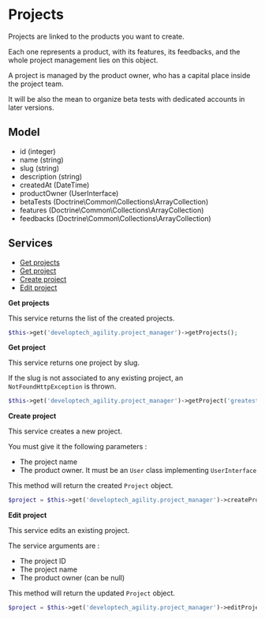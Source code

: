 Projects
========

Projects are linked to the products you want to create.

Each one represents a product, with its features, its feedbacks, and the whole project management lies on this object.

A project is managed by the product owner, who has a capital place inside the project team.

It will be also the mean to organize beta tests with dedicated accounts in later versions.

Model
-----

* id (integer)
* name (string)
* slug (string)
* description (string)
* createdAt (DateTime)
* productOwner (UserInterface)
* betaTests (Doctrine\Common\Collections\ArrayCollection)
* features (Doctrine\Common\Collections\ArrayCollection)
* feedbacks (Doctrine\Common\Collections\ArrayCollection)

Services
--------

* [Get projects](#get-projects)
* [Get project](#get-project)
* [Create project](#create-project)
* [Edit project](#edit-project)

**Get projects** <a name="get-projects"></a>

This service returns the list of the created projects.

```php
$this->get('developtech_agility.project_manager')->getProjects();
```

**Get project** <a name="get-project"></a>

This service returns one project by slug.

If the slug is not associated to any existing project, an ``NotFoundHttpException`` is thrown.

```php
$this->get('developtech_agility.project_manager')->getProject('greatest-project-ever');
```

**Create project** <a name="create-project"></a>

This service creates a new project.

You must give it the following parameters :

* The project name
* The product owner. It must be an ``User`` class implementing ``UserInterface``

This method will return the created ``Project`` object.

```php
$project = $this->get('developtech_agility.project_manager')->createProject('Great project', $user);
```

**Edit project** <a name="edit-project"></a>

This service edits an existing project.

The service arguments are :

* The project ID
* The project name
* The product owner (can be null)

This method will return the updated ``Project`` object.

```php
$project = $this->get('developtech_agility.project_manager')->editProject(1, 'Great project');
```
